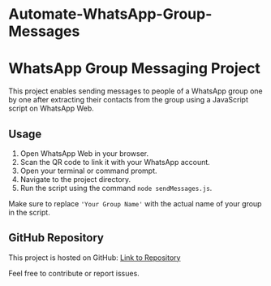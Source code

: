 # Automate-WhatsApp-Group-Messages
# WhatsApp Group Messaging Project

This project enables sending messages to people of a WhatsApp group one by one after extracting their contacts from the group using a JavaScript script on WhatsApp Web.

## Usage

1. Open WhatsApp Web in your browser.
2. Scan the QR code to link it with your WhatsApp account.
3. Open your terminal or command prompt.
4. Navigate to the project directory.
5. Run the script using the command `node sendMessages.js`.

Make sure to replace `'Your Group Name'` with the actual name of your group in the script.

## GitHub Repository

This project is hosted on GitHub: [Link to Repository](https://github.com/yourusername/whatsapp-group-messaging)

Feel free to contribute or report issues.
